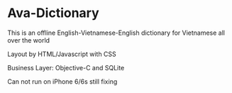 # Ava-Dictionary
This is an offline English-Vietnamese-English dictionary for Vietnamese all over the world

Layout by HTML/Javascript with CSS

Business Layer: Objective-C and SQLite

Can not run on iPhone 6/6s still fixing



